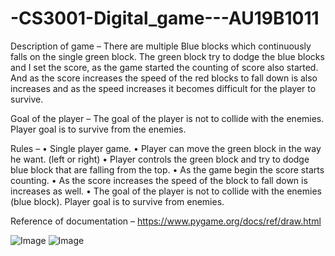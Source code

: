 # -CS3001-Digital_game---AU19B1011
Description of game –
There are multiple Blue blocks which continuously falls on the single green block. The green block try to dodge the blue blocks and I set the score, as the game started the counting of score also started. And as the score increases the speed of the red blocks to fall down is also increases and as the speed increases it becomes difficult for the player to survive. 

Goal of the player – 
The goal of the player is not to collide with the enemies. Player goal is to survive from the  enemies.

Rules – 
•	Single player game.
•	Player can move the green block in the way he want. (left or right)
•	Player controls the green block and try to dodge blue block that are falling from the top.
•	As the game begin the score starts counting.
•	As the score increases the speed of the block to fall down is increases as well.
•	The goal of the player is not to collide with the enemies (blue block). Player goal is to survive from enemies.

Reference of documentation –
https://www.pygame.org/docs/ref/draw.html

![Image](https://github.com/somesh2001/-CS3001-Digital_game---AU19B1011/blob/master/Screenshot%20(892).png)
![Image](https://github.com/somesh2001/-CS3001-Digital_game---AU19B1011/blob/master/github.png)

